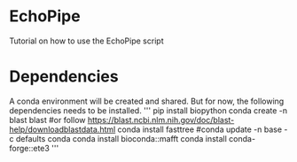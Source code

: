 # EchoPipe
Tutorial on how to use the EchoPipe script

# Dependencies
A conda environment will be created and shared. But for now, the following dependencies needs to be installed.
'''
pip install biopython
conda create -n blast blast #or follow https://blast.ncbi.nlm.nih.gov/doc/blast-help/downloadblastdata.html
conda install fasttree 
#conda update -n base -c defaults conda
conda install bioconda::mafft
conda install conda-forge::ete3
'''
